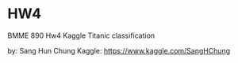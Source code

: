 # HW4

BMME 890 Hw4
Kaggle Titanic classification

by: Sang Hun Chung
Kaggle: https://www.kaggle.com/SangHChung
